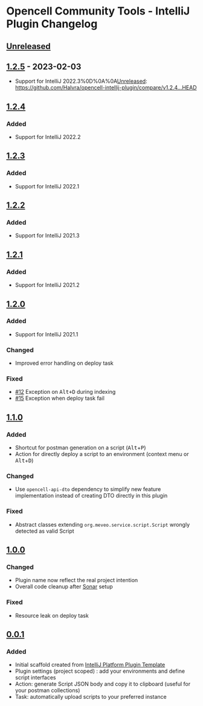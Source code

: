 <!-- Keep a Changelog guide -> https://keepachangelog.com -->

# Opencell Community Tools - IntelliJ Plugin Changelog

## [Unreleased]

## [1.2.5] - 2023-02-03
- Support for IntelliJ 2022.3%0D%0A%0A[Unreleased]: https://github.com/Halvra/opencell-intellij-plugin/compare/v1.2.4...HEAD

## [1.2.4]

### Added
- Support for IntelliJ 2022.2

## [1.2.3]

### Added
- Support for IntelliJ 2022.1

## [1.2.2]

### Added
- Support for IntelliJ 2021.3

## [1.2.1]

### Added
- Support for IntelliJ 2021.2

## [1.2.0]

### Added
- Support for IntelliJ 2021.1

### Changed
- Improved error handling on deploy task

### Fixed
- [#12](https://github.com/Halvra/opencell-intellij-plugin/issues/12) Exception on <kbd>Alt+D</kbd> during indexing
- [#15](https://github.com/Halvra/opencell-intellij-plugin/issues/15) Exception when deploy task fail

## [1.1.0]

### Added
- Shortcut for postman generation on a script (<kbd>Alt</kbd>+<kbd>P</kbd>)
- Action for directly deploy a script to an environment (context menu or <kbd>Alt</kbd>+<kbd>D</kbd>)

### Changed
- Use `opencell-api-dto` dependency to simplify new feature implementation instead of creating DTO directly in this plugin

### Fixed
- Abstract classes extending `org.meveo.service.script.Script` wrongly detected as valid Script

## [1.0.0]

### Changed
- Plugin name now reflect the real project intention
- Overall code cleanup after [Sonar](https://sonarcloud.io/dashboard?id=opencell-intellij-plugin) setup

### Fixed
- Resource leak on deploy task

## [0.0.1]

### Added
- Initial scaffold created from [IntelliJ Platform Plugin Template](https://github.com/JetBrains/intellij-platform-plugin-template)
- Plugin settings (project scoped) : add your environments and define script interfaces
- Action: generate Script JSON body and copy it to clipboard (useful for your postman collections)
- Task: automatically upload scripts to your preferred instance

[Unreleased]: https://github.com/Halvra/opencell-intellij-plugin/compare/v1.2.5...HEAD
[1.2.5]: https://github.com/Halvra/opencell-intellij-plugin/compare/v1.2.4...v1.2.5
[1.2.4]: https://github.com/Halvra/opencell-intellij-plugin/compare/v1.2.3...v1.2.4
[1.2.3]: https://github.com/Halvra/opencell-intellij-plugin/compare/v1.2.2...v1.2.3
[1.2.2]: https://github.com/Halvra/opencell-intellij-plugin/compare/v1.2.1...v1.2.2
[1.2.1]: https://github.com/Halvra/opencell-intellij-plugin/compare/v1.2.0...v1.2.1
[1.2.0]: https://github.com/Halvra/opencell-intellij-plugin/compare/v1.1.0...v1.2.0
[1.1.0]: https://github.com/Halvra/opencell-intellij-plugin/compare/v1.0.0...v1.1.0
[1.0.0]: https://github.com/Halvra/opencell-intellij-plugin/compare/v0.0.1...v1.0.0
[0.0.1]: https://github.com/Halvra/opencell-intellij-plugin/commits/v0.0.1
